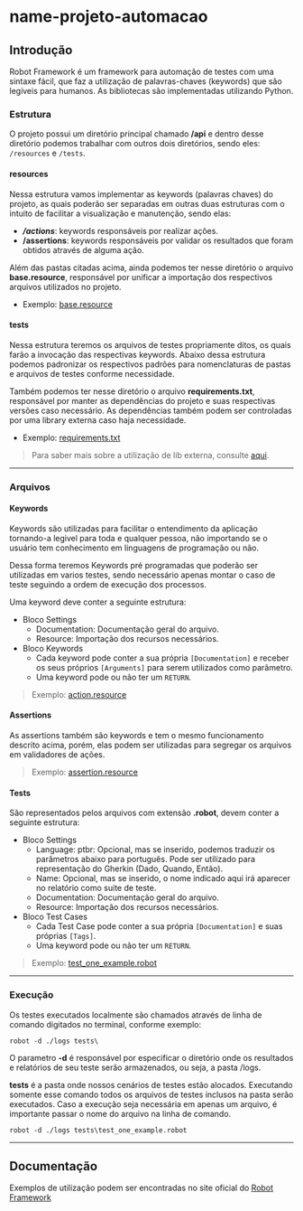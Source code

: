# name-projeto-automacao

## **Introdução**
Robot Framework é um framework para automação de testes com uma sintaxe fácil, que faz a utilização de palavras-chaves (keywords) que são legíveis para humanos. As bibliotecas são implementadas utilizando Python.

### **Estrutura**

O projeto possui um diretório principal chamado **/api** e dentro desse diretório podemos trabalhar com outros dois diretórios, sendo eles: ```/resources``` e ```/tests```.

#### **resources**
Nessa estrutura vamos implementar as keywords (palavras chaves) do projeto, as quais poderão ser separadas em outras duas estruturas com o intuito de facilitar a visualização e manutenção, sendo elas:

* **_/actions_**: keywords responsáveis por realizar ações.
* **/assertions**: keywords responsáveis por validar os resultados 
que foram obtidos através de alguma ação.

Além das pastas citadas acima, ainda podemos ter nesse diretório o arquivo **base.resource**, responsável por unificar a importação dos respectivos arquivos utilizados no projeto.
* Exemplo: [base.resource](/api/resources/base.resource)

#### **tests**
Nessa estrutura teremos os arquivos de testes propriamente ditos, os quais farão a invocação das respectivas keywords.
Abaixo dessa estrutura podemos padronizar os respectivos padrões para nomenclaturas de pastas e arquivos de testes conforme necessidade.

Também podemos ter nesse diretório o arquivo **requirements.txt**, responsável por manter as dependências do projeto e suas respectivas versões caso necessário. As dependências também podem ser controladas por uma library externa caso haja necessidade.
* Exemplo: [requirements.txt](/api/requirements.txt)

> Para saber mais sobre a utilização de lib externa, consulte [aqui](https://github.com/rftrombeta/lib-python-robot-framework/blob/main/README.md).

***
### **Arquivos**
#### **Keywords**
Keywords são utilizadas para facilitar o entendimento da aplicação tornando-a legivel para toda e qualquer pessoa, não importando se o usuário tem conhecimento em linguagens de programação ou não.

Dessa forma teremos Keywords pré programadas que poderão ser utilizadas em varios testes, sendo necessário apenas montar o caso de teste seguindo a ordem de execução dos processos.

Uma keyword deve conter a seguinte estrutura:
* Bloco Settings
    * Documentation: Documentação geral do arquivo.
    * Resource: Importação dos recursos necessários.
* Bloco Keywords
    * Cada keyword pode conter a sua própria ```[Documentation]``` e receber os seus próprios ```[Arguments]``` para serem utilizados como parâmetro.
    * Uma keyword pode ou não ter um ```RETURN```.
>Exemplo: [action.resource](/api/resources/actions/action.resource)

#### **Assertions**
As assertions também são keywords e tem o mesmo funcionamento descrito acima, porém, elas podem ser utilizadas para segregar os arquivos em validadores de ações.

>Exemplo: [assertion.resource](/api/resources/assertions/assertion.resource)

#### **Tests**
São representados pelos arquivos com extensão **.robot**, devem conter a seguinte estrutura:
* Bloco Settings
    * Language: ptbr: Opcional, mas se inserido, podemos traduzir os parâmetros abaixo para português. Pode ser utilizado para representação do Gherkin (Dado, Quando, Então).
    * Name: Opcional, mas se inserido, o nome indicado aqui irá aparecer no relatório como suite de teste.
    * Documentation: Documentação geral do arquivo.
    * Resource: Importação dos recursos necessários.
* Bloco Test Cases
    * Cada Test Case pode conter a sua própria ```[Documentation]``` e suas próprias ```[Tags]```.
    * Uma keyword pode ou não ter um ```RETURN```.
>Exemplo: [test_one_example.robot](/api/tests/test_one_example.robot)
***
### **Execução**

Os testes executados localmente são chamados através de linha de comando digitados no terminal, conforme exemplo:

```robot -d ./logs tests\```

O parametro **-d** é responsável por especificar o diretório onde os resultados e relatórios de seu teste serão armazenados, ou seja, a pasta /logs.

**tests** é a pasta onde nossos cenários de testes estão alocados. Executando somente esse comando todos os arquivos de testes inclusos na pasta serão executados. Caso a execução seja necessária em apenas um arquivo, é importante passar o nome do arquivo na linha de comando.

```robot -d ./logs tests\test_one_example.robot```
***
## **Documentação**
Exemplos de utilização podem ser encontradas no site oficial do [Robot Framework](https://robotframework.org/) 

